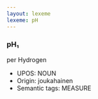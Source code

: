 ```yaml
---
layout: lexeme
lexeme: pH
---
```


###  pH₁

per Hydrogen
* UPOS:  NOUN
* Origin:  joukahainen
* Semantic tags:  MEASURE

